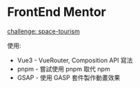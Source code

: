 # FrontEnd Mentor

[challenge: space-tourism](https://www.frontendmentor.io/challenges/space-tourism-multipage-website-gRWj1URZ3)

使用:
- Vue3 - VueRouter, Composition API 寫法
- pnpm - 嘗試使用 pnpm 取代 npm
- GSAP - 使用 GASP 套件製作動畫效果
